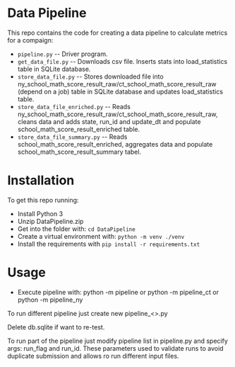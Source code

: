 # Data Pipeline

This repo contains the code for creating a data pipeline to calculate metrics for a compaign:

* `pipeline.py` -- Driver program. 
* `get_data_file.py` -- Downloads csv file. Inserts stats into load_statistics table in SQLite database.
* `store_data_file.py` -- Stores downloaded file into ny_school_math_score_result_raw/ct_school_math_score_result_raw (depend on a job) 
  table in SQLite database and updates load_statistics table.
* `store_data_file_enriched.py` -- Reads ny_school_math_score_result_raw/ct_school_math_score_result_raw,
  cleans data and adds state, run_id and update_dt and populate school_math_score_result_enriched table.
* `store_data_file_summary.py` -- Reads school_math_score_result_enriched, aggregates data and populate school_math_score_result_summary tabel.



# Installation

To get this repo running:

* Install Python 3
* Unzip DataPipeline.zip
* Get into the folder with: `cd DataPipeline`
* Create a virtual environment with: `python -m venv ./venv`
* Install the requirements with `pip install -r requirements.txt`


# Usage

* Execute pipeline with:
  python -m pipeline
  or 
  python -m pipeline_ct
  or 
  python -m pipeline_ny

To run different pipeline just create new pipeline_<>.py

Delete db.sqlite if want to re-test.

To run part of the pipeline just modify pipeline list in pipeline.py and specify args: run_flag and run_id.
These parameters used to validate runs to avoid duplicate submission and allows ro run different input files.
